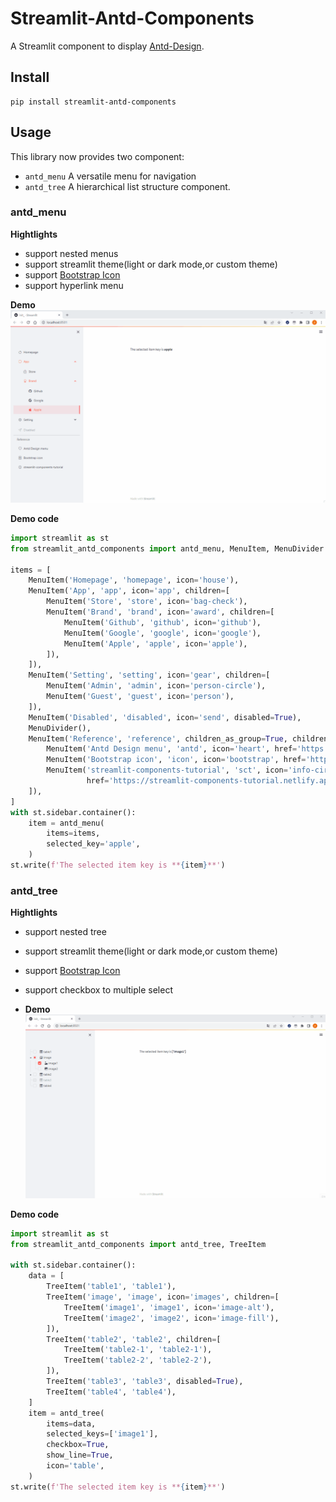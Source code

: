 # Streamlit-Antd-Components

A Streamlit component to display [Antd-Design](https://ant.design/). 

## Install

```shell script
pip install streamlit-antd-components
```

## Usage

This library now provides two component:

- `antd_menu` A versatile menu for navigation
- `antd_tree` A hierarchical list structure component.


### antd_menu

**Hightlights**

* support nested menus
* support streamlit theme(light or dark mode,or custom theme)
* support [Bootstrap Icon](https://icons.getbootstrap.com/)
* support hyperlink menu

**Demo**
![](./img/menu.gif)

**Demo code**

```python
import streamlit as st
from streamlit_antd_components import antd_menu, MenuItem, MenuDivider

items = [
    MenuItem('Homepage', 'homepage', icon='house'),
    MenuItem('App', 'app', icon='app', children=[
        MenuItem('Store', 'store', icon='bag-check'),
        MenuItem('Brand', 'brand', icon='award', children=[
            MenuItem('Github', 'github', icon='github'),
            MenuItem('Google', 'google', icon='google'),
            MenuItem('Apple', 'apple', icon='apple'),
        ]),
    ]),
    MenuItem('Setting', 'setting', icon='gear', children=[
        MenuItem('Admin', 'admin', icon='person-circle'),
        MenuItem('Guest', 'guest', icon='person'),
    ]),
    MenuItem('Disabled', 'disabled', icon='send', disabled=True),
    MenuDivider(),
    MenuItem('Reference', 'reference', children_as_group=True, children=[
        MenuItem('Antd Design menu', 'antd', icon='heart', href='https://ant.design/components/menu#menu'),
        MenuItem('Bootstrap icon', 'icon', icon='bootstrap', href='https://icons.getbootstrap.com/'),
        MenuItem('streamlit-components-tutorial', 'sct', icon='info-circle',
                 href='https://streamlit-components-tutorial.netlify.app/'),
    ]),
]
with st.sidebar.container():
    item = antd_menu(
        items=items,
        selected_key='apple',
    )
st.write(f'The selected item key is **{item}**')
```

### antd_tree

**Hightlights**

* support nested tree
* support streamlit theme(light or dark mode,or custom theme)
* support [Bootstrap Icon](https://icons.getbootstrap.com/)
* support checkbox to multiple select

* **Demo**
  ![](./img/tree.gif)

**Demo code**

```python
import streamlit as st
from streamlit_antd_components import antd_tree, TreeItem

with st.sidebar.container():
    data = [
        TreeItem('table1', 'table1'),
        TreeItem('image', 'image', icon='images', children=[
            TreeItem('image1', 'image1', icon='image-alt'),
            TreeItem('image2', 'image2', icon='image-fill'),
        ]),
        TreeItem('table2', 'table2', children=[
            TreeItem('table2-1', 'table2-1'),
            TreeItem('table2-2', 'table2-2'),
        ]),
        TreeItem('table3', 'table3', disabled=True),
        TreeItem('table4', 'table4'),
    ]
    item = antd_tree(
        items=data,
        selected_keys=['image1'],
        checkbox=True,
        show_line=True,
        icon='table',
    )
st.write(f'The selected item key is **{item}**')
```
